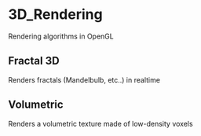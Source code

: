 # 3D_Rendering
Rendering algorithms in OpenGL

## Fractal 3D
Renders fractals (Mandelbulb, etc..) in realtime

## Volumetric
Renders a volumetric texture made of low-density voxels
